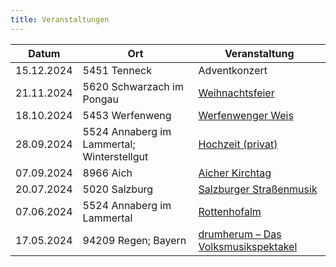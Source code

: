 ```yaml
---
title: Veranstaltungen
---
```


<table class="table">
    <thead>
        <th>Datum</th>
        <th>Ort</th>
        <th>Veranstaltung</th>
    </thead>
    <tbody>
            <tr>
            <td>15.12.2024</td>
            <td>5451 Tenneck</td>
                            <td>Adventkonzert</td>
                    </tr>
            <tr>
            <td>21.11.2024</td>
            <td>5620 Schwarzach im Pongau</td>
                            <td><a href="https://www.gde-schwarzach.salzburg.at/Seniorenzentrum_Schwarzach">Weihnachtsfeier</a></td>
                    </tr>
            <tr>
            <td>18.10.2024</td>
            <td>5453 Werfenweng</td>
                            <td><a href="https://www.salzburgerland.com/de/werfenweng/veranstaltungen/SBG/ff809fc9-ee1b-4036-82a1-35f154d0332f/werfenwenger-herbst-weis">Werfenwenger Weis</a></td>
                    </tr>
            <tr>
            <td>28.09.2024</td>
            <td>5524 Annaberg im Lammertal; Winterstellgut</td>
                            <td><a href="https://www.tauroa.at/de/winterstellgut/">Hochzeit (privat)</a></td>
                    </tr>
            <tr>
            <td>07.09.2024</td>
            <td>8966 Aich</td>
                            <td><a href="https://www.aicher-herbst-kultur.at/Aicher_Kirtag/">Aicher Kirchtag</a></td>
                    </tr>
            <tr>
            <td>20.07.2024</td>
            <td>5020 Salzburg</td>
                            <td><a href="https://www.salzburgervolksliedwerk.at/fileadmin/user_upload/volksliedwerk/user_upload/Folder_Salzburger_Strassenmusik_2024_web.pdf">Salzburger Straßenmusik</a></td>
                    </tr>
            <tr>
            <td>07.06.2024</td>
            <td>5524 Annaberg im Lammertal</td>
                            <td><a href="https://www.rottenhofhuette.at/">Rottenhofalm</a></td>
                    </tr>
            <tr>
            <td>17.05.2024</td>
            <td>94209 Regen; Bayern</td>
                            <td><a href="https://www.drumherum.com/teilnehmer/musikanten/teilnehmer-2024-98.html?gruppe=0226">drumherum – Das Volksmusikspektakel</a></td>
                    </tr>
        </tbody>
</table>
